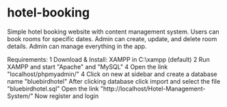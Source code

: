 # hotel-booking
Simple hotel booking website with content management system. Users can book rooms for specific dates. Admin can create, update, and delete room details. Admin can manage everything in the app.

Requirements:
1 Download & Install: XAMPP in C:\xampp (default)
2 Run XAMPP and start "Apache" and "MySQL"
4 Open the link "localhost/phpmyadmin/"
4 Click on new at sidebar and create a database name "bluebirdhotel"
After clicking database click import and select the file "bluebirdhotel.sql"
Open the link "http://localhost/Hotel-Management-System/"
Now register and login
